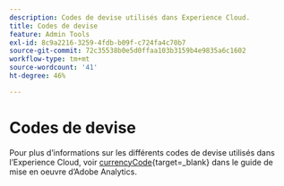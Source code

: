 ```yaml
---
description: Codes de devise utilisés dans Experience Cloud.
title: Codes de devise
feature: Admin Tools
exl-id: 8c9a2216-3259-4fdb-b09f-c724fa4c70b7
source-git-commit: 72c35538b0e5d0ffaa103b3159b4e9835a6c1602
workflow-type: tm+mt
source-wordcount: '41'
ht-degree: 46%

---
```


# Codes de devise

Pour plus d’informations sur les différents codes de devise utilisés dans l’Experience Cloud, voir [currencyCode](https://experienceleague.adobe.com/docs/analytics/implementation/vars/config-vars/currencycode.html?lang=fr){target=_blank} dans le guide de mise en oeuvre d’Adobe Analytics.


